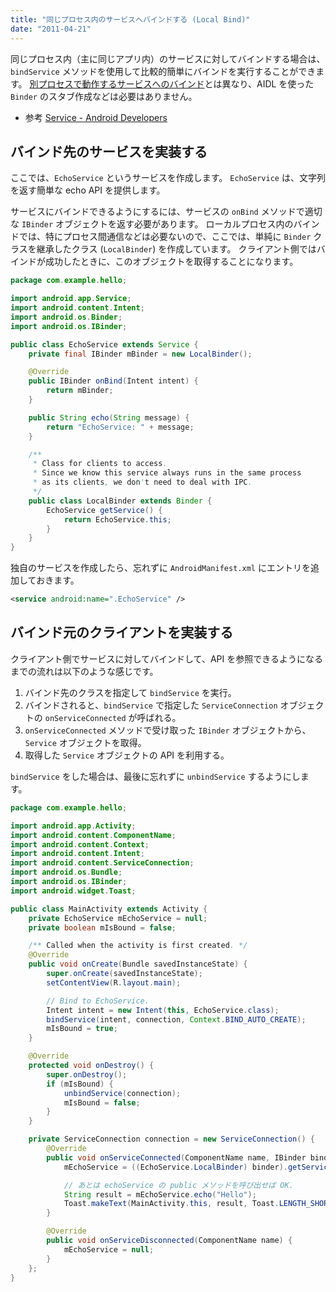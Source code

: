 ```yaml
---
title: "同じプロセス内のサービスへバインドする (Local Bind)"
date: "2011-04-21"
---
```


同じプロセス内（主に同じアプリ内）のサービスに対してバインドする場合は、`bindService` メソッドを使用して比較的簡単にバインドを実行することができます。
[別プロセスで動作するサービスへのバインド](./remote-bind.html)とは異なり、AIDL を使った `Binder` のスタブ作成などは必要はありません。

- 参考 [Service - Android Developers](http://developer.android.com/reference/android/app/Service.html#LocalServiceSample)


バインド先のサービスを実装する
----

ここでは、`EchoService` というサービスを作成します。
`EchoService` は、文字列を返す簡単な echo API を提供します。

サービスにバインドできるようにするには、サービスの `onBind` メソッドで適切な `IBinder` オブジェクトを返す必要があります。
ローカルプロセス内のバインドでは、特にプロセス間通信などは必要ないので、ここでは、単純に `Binder` クラスを継承したクラス (`LocalBinder`) を作成しています。
クライアント側ではバインドが成功したときに、このオブジェクトを取得することになります。

~~~ java
package com.example.hello;

import android.app.Service;
import android.content.Intent;
import android.os.Binder;
import android.os.IBinder;

public class EchoService extends Service {
    private final IBinder mBinder = new LocalBinder();

    @Override
    public IBinder onBind(Intent intent) {
        return mBinder;
    }

    public String echo(String message) {
        return "EchoService: " + message;
    }

    /**
     * Class for clients to access.
     * Since we know this service always runs in the same process
     * as its clients, we don't need to deal with IPC.
     */
    public class LocalBinder extends Binder {
        EchoService getService() {
            return EchoService.this;
        }
    }
}
~~~

独自のサービスを作成したら、忘れずに `AndroidManifest.xml` にエントリを追加しておきます。

~~~ xml
<service android:name=".EchoService" />
~~~


バインド元のクライアントを実装する
----

クライアント側でサービスに対してバインドして、API を参照できるようになるまでの流れは以下のような感じです。

1. バインド先のクラスを指定して `bindService` を実行。
2. バインドされると、`bindService` で指定した `ServiceConnection` オブジェクトの `onServiceConnected` が呼ばれる。
3. `onServiceConnected` メソッドで受け取った `IBinder` オブジェクトから、`Service` オブジェクトを取得。
4. 取得した `Service` オブジェクトの API を利用する。

`bindService` をした場合は、最後に忘れずに `unbindService` するようにします。

~~~ java
package com.example.hello;

import android.app.Activity;
import android.content.ComponentName;
import android.content.Context;
import android.content.Intent;
import android.content.ServiceConnection;
import android.os.Bundle;
import android.os.IBinder;
import android.widget.Toast;

public class MainActivity extends Activity {
    private EchoService mEchoService = null;
    private boolean mIsBound = false;

    /** Called when the activity is first created. */
    @Override
    public void onCreate(Bundle savedInstanceState) {
        super.onCreate(savedInstanceState);
        setContentView(R.layout.main);

        // Bind to EchoService.
        Intent intent = new Intent(this, EchoService.class);
        bindService(intent, connection, Context.BIND_AUTO_CREATE);
        mIsBound = true;
    }

    @Override
    protected void onDestroy() {
        super.onDestroy();
        if (mIsBound) {
            unbindService(connection);
            mIsBound = false;
        }
    }

    private ServiceConnection connection = new ServiceConnection() {
        @Override
        public void onServiceConnected(ComponentName name, IBinder binder) {
            mEchoService = ((EchoService.LocalBinder) binder).getService();

            // あとは echoService の public メソッドを呼び出せば OK.
            String result = mEchoService.echo("Hello");
            Toast.makeText(MainActivity.this, result, Toast.LENGTH_SHORT).show();
        }

        @Override
        public void onServiceDisconnected(ComponentName name) {
            mEchoService = null;
        }
    };
}
~~~

